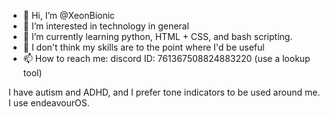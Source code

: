 - 👋 Hi, I’m @XeonBionic
- 👀 I’m interested in technology in general
- 🌱 I’m currently learning python, HTML + CSS, and bash scripting.
- 💞️ I don't think my skills are to the point where I'd be useful
- 📫 How to reach me:  discord ID: 761367508824883220 (use a lookup tool)

I have autism and ADHD, and I prefer tone indicators to be used around me.
I use endeavourOS.




<!---
XeonBionic/XeonBionic is a ✨ special ✨ repository because its `README.md` (this file) appears on your GitHub profile.
You can click the Preview link to take a look at your changes.
--->
